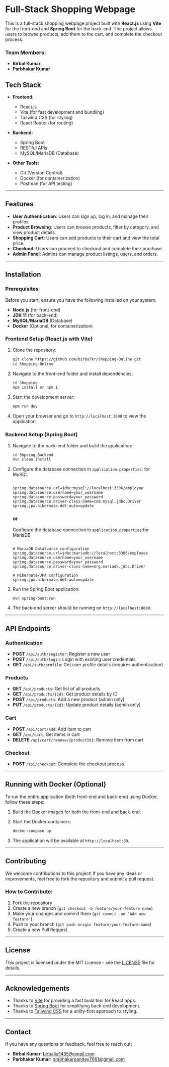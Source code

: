 # Full-Stack Shopping Webpage

This is a full-stack shopping webpage project built with **React.js** using **Vite** for the front-end and **Spring Boot** for the back-end. The project allows users to browse products, add them to the cart, and complete the checkout process.

### Team Members:
- **Birbal Kumar**
- **Parbhakar Kumar**

## Tech Stack
- **Frontend:**
  - React.js
  - Vite (for fast development and bundling)
  - Tailwind CSS (for styling)
  - React Router (for routing)

- **Backend:**
  - Spring Boot
  - RESTful APIs
  - MySQL/MariaDB (Database)

- **Other Tools:**
  - Git (Version Control)
  - Docker (for containerization)
  - Postman (for API testing)

---

## Features
- **User Authentication**: Users can sign up, log in, and manage their profiles.
- **Product Browsing**: Users can browse products, filter by category, and view product details.
- **Shopping Cart**: Users can add products to their cart and view the total price.
- **Checkout**: Users can proceed to checkout and complete their purchase.
- **Admin Panel**: Admins can manage product listings, users, and orders.

---

## Installation

### Prerequisites

Before you start, ensure you have the following installed on your system:

- **Node.js** (for front-end)
- **JDK 11** (for back-end)
- **MySQL/MariaDB** (Database)
- **Docker** (Optional, for containerization)

### Frontend Setup (React.js with Vite)

1. Clone the repository:
    ```bash
    git clone https://github.com/birbalkr/Shopping-Online.git
    cd Shopping-Online
    ```

2. Navigate to the front-end folder and install dependencies:
    ```bash
    cd Shopping
    npm install or npm i
    ```

3. Start the development server:
    ```bash
    npm run dev
    ```

4. Open your browser and go to `http://localhost:3000` to view the application.

### Backend Setup (Spring Boot)

1. Navigate to the back-end folder and build the application:
    ```bash
    cd Shpoing_Backend
    mvn clean install
    ```

2. Configure the database connection in `application.properties`: for MySQL
    ```properties

    spring.datasource.url=jdbc:mysql://localhost:3306/employee
    spring.datasource.username=your_username
    spring.datasource.password=your_password
    spring.datasource.driver-class-name=com.mysql.jdbc.Driver
    spring.jpa.hibernate.ddl-auto=update   

    ```
    ### or

    Configure the database connection in `application.properties`:for MariaDB
    ```properties

    # MariaDB DataSource configuration
    spring.datasource.url=jdbc:mariadb://localhost:3306/employee
    spring.datasource.username=your_username
    spring.datasource.password=your_password
    spring.datasource.driver-class-name=org.mariadb.jdbc.Driver

    # Hibernate/JPA configuration
    spring.jpa.hibernate.ddl-auto=update

    ```

3. Run the Spring Boot application:
    ```bash
    mvn spring-boot:run
    ```

4. The back-end server should be running on `http://localhost:8080`.

---

## API Endpoints

### Authentication
- **POST** `/api/auth/register`: Register a new user
- **POST** `/api/auth/login`: Login with existing user credentials
- **GET** `/api/auth/profile`: Get user profile details (requires authentication)

### Products
- **GET** `/api/products`: Get list of all products
- **GET** `/api/products/{id}`: Get product details by ID
- **POST** `/api/products`: Add a new product (admin only)
- **PUT** `/api/products/{id}`: Update product details (admin only)

### Cart
- **POST** `/api/cart/add`: Add item to cart
- **GET** `/api/cart`: Get items in cart
- **DELETE** `/api/cart/remove/{productId}`: Remove item from cart

### Checkout
- **POST** `/api/checkout`: Complete the checkout process

---

## Running with Docker (Optional)

To run the entire application (both front-end and back-end) using Docker, follow these steps:

1. Build the Docker images for both the front-end and back-end.

2. Start the Docker containers:
    ```bash
    docker-compose up
    ```

3. The application will be available at `http://localhost:80`.

---

## Contributing

We welcome contributions to this project! If you have any ideas or improvements, feel free to fork the repository and submit a pull request.

### How to Contribute:
1. Fork the repository
2. Create a new branch (`git checkout -b feature/your-feature-name`)
3. Make your changes and commit them (`git commit -am 'Add new feature'`)
4. Push to your branch (`git push origin feature/your-feature-name`)
5. Create a new Pull Request

---

## License

This project is licensed under the MIT License - see the [LICENSE](LICENSE) file for details.

---

## Acknowledgements

- Thanks to [Vite](https://vitejs.dev/) for providing a fast build tool for React apps.
- Thanks to [Spring Boot](https://spring.io/projects/spring-boot) for simplifying back-end development.
- Thanks to [Tailwind CSS](https://tailwindcss.com/) for a utility-first approach to styling.

---

## Contact

If you have any questions or feedback, feel free to reach out:

- **Birbal Kumar**: [birbalkr1435@gmail.com](mailto:birbalkr1435@gmail.com)
- **Parbhakar Kumar**: [prabhakarpandey7061@gmail.com](mailto:prabhakarpandey7061@gmail.com)

